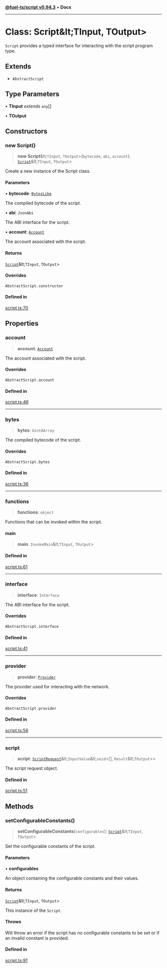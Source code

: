 [**@fuel-ts/script v0.94.3**](../index.md) • **Docs**

***

# Class: Script\&lt;TInput, TOutput\>

`Script` provides a typed interface for interacting with the script program type.

## Extends

- `AbstractScript`

## Type Parameters

• **TInput** *extends* `any`[]

• **TOutput**

## Constructors

### new Script()

> **new Script**\&lt;`TInput`, `TOutput`\>(`bytecode`, `abi`, `account`): [`Script`](Script.md)\&lt;`TInput`, `TOutput`\>

Create a new instance of the Script class.

#### Parameters

• **bytecode**: [`BytesLike`](../Interfaces/index.md#byteslike)

The compiled bytecode of the script.

• **abi**: `JsonAbi`

The ABI interface for the script.

• **account**: [`Account`](../Account/Account.md)

The account associated with the script.

#### Returns

[`Script`](Script.md)\&lt;`TInput`, `TOutput`\>

#### Overrides

`AbstractScript.constructor`

#### Defined in

[script.ts:70](https://github.com/FuelLabs/fuels-ts/blob/cc962ddd723eecfdc3547cbf3cf6ebcfd052d837/packages/script/src/script.ts#L70)

## Properties

### account

> **account**: [`Account`](../Account/Account.md)

The account associated with the script.

#### Overrides

`AbstractScript.account`

#### Defined in

[script.ts:46](https://github.com/FuelLabs/fuels-ts/blob/cc962ddd723eecfdc3547cbf3cf6ebcfd052d837/packages/script/src/script.ts#L46)

***

### bytes

> **bytes**: `Uint8Array`

The compiled bytecode of the script.

#### Overrides

`AbstractScript.bytes`

#### Defined in

[script.ts:36](https://github.com/FuelLabs/fuels-ts/blob/cc962ddd723eecfdc3547cbf3cf6ebcfd052d837/packages/script/src/script.ts#L36)

***

### functions

> **functions**: `object`

Functions that can be invoked within the script.

#### main

> **main**: `InvokeMain`\&lt;`TInput`, `TOutput`\>

#### Defined in

[script.ts:61](https://github.com/FuelLabs/fuels-ts/blob/cc962ddd723eecfdc3547cbf3cf6ebcfd052d837/packages/script/src/script.ts#L61)

***

### interface

> **interface**: `Interface`

The ABI interface for the script.

#### Overrides

`AbstractScript.interface`

#### Defined in

[script.ts:41](https://github.com/FuelLabs/fuels-ts/blob/cc962ddd723eecfdc3547cbf3cf6ebcfd052d837/packages/script/src/script.ts#L41)

***

### provider

> **provider**: [`Provider`](../Account/Provider.md)

The provider used for interacting with the network.

#### Overrides

`AbstractScript.provider`

#### Defined in

[script.ts:56](https://github.com/FuelLabs/fuels-ts/blob/cc962ddd723eecfdc3547cbf3cf6ebcfd052d837/packages/script/src/script.ts#L56)

***

### script

> **script**: [`ScriptRequest`](../Program/ScriptRequest.md)\&lt;`InputValue`\&lt;`void`\>[], `Result`\&lt;`TOutput`\>\>

The script request object.

#### Defined in

[script.ts:51](https://github.com/FuelLabs/fuels-ts/blob/cc962ddd723eecfdc3547cbf3cf6ebcfd052d837/packages/script/src/script.ts#L51)

## Methods

### setConfigurableConstants()

> **setConfigurableConstants**(`configurables`): [`Script`](Script.md)\&lt;`TInput`, `TOutput`\>

Set the configurable constants of the script.

#### Parameters

• **configurables**

An object containing the configurable constants and their values.

#### Returns

[`Script`](Script.md)\&lt;`TInput`, `TOutput`\>

This instance of the `Script`.

#### Throws

Will throw an error if the script has no configurable constants to be set or if an invalid constant is provided.

#### Defined in

[script.ts:91](https://github.com/FuelLabs/fuels-ts/blob/cc962ddd723eecfdc3547cbf3cf6ebcfd052d837/packages/script/src/script.ts#L91)
